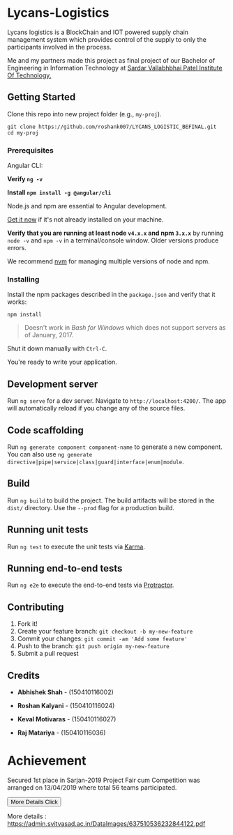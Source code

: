 <h1>  Lycans-Logistics </h1>

Lycans logistics is a BlockChain and IOT powered supply chain management system which provides control of the supply to only the participants involved in the process.

Me and my partners made this project as final project of our Bachelor of Engineering in Information Technology at  <a href="https://www.svitvasad.ac.in/" target="_blank">Sardar Vallabhbhai Patel Institute Of Technology.</a>


## Getting Started

Clone this repo into new project folder (e.g., `my-proj`).
```shell
git clone https://github.com/roshank007/LYCANS_LOGISTIC_BEFINAL.git
cd my-proj
```


### Prerequisites

Angular CLI:

**Verify `ng -v`**

**Install `npm install -g @angular/cli`**

Node.js and npm are essential to Angular development. 
    
<a href="https://docs.npmjs.com/getting-started/installing-node" target="_blank" title="Installing Node.js and updating npm">Get it now</a> if it's not already installed on your machine.
 
**Verify that you are running at least node `v4.x.x` and npm `3.x.x`**
by running `node -v` and `npm -v` in a terminal/console window.
Older versions produce errors.

We recommend [nvm](https://github.com/creationix/nvm) for managing multiple versions of node and npm.

### Installing

Install the npm packages described in the `package.json` and verify that it works:

```shell
npm install
```

>Doesn't work in _Bash for Windows_ which does not support servers as of January, 2017.

Shut it down manually with `Ctrl-C`.

You're ready to write your application.

## Development server

Run `ng serve` for a dev server. Navigate to `http://localhost:4200/`. The app will automatically reload if you change any of the source files.

## Code scaffolding

Run `ng generate component component-name` to generate a new component. You can also use `ng generate directive|pipe|service|class|guard|interface|enum|module`.

## Build

Run `ng build` to build the project. The build artifacts will be stored in the `dist/` directory. Use the `--prod` flag for a production build.

## Running unit tests

Run `ng test` to execute the unit tests via [Karma](https://karma-runner.github.io).

## Running end-to-end tests

Run `ng e2e` to execute the end-to-end tests via [Protractor](http://www.protractortest.org/).


## Contributing

1. Fork it!
2. Create your feature branch: `git checkout -b my-new-feature`
3. Commit your changes: `git commit -am 'Add some feature'`
4. Push to the branch: `git push origin my-new-feature`
5. Submit a pull request 

## Credits

* **Abhishek Shah** - (150410116002)

* **Roshan Kalyani** - (150410116024)

* **Keval Motivaras** - (150410116027)

* **Raj Matariya** - (150410116036)

## <h1> Achievement </h1>

Secured 1st place  in Sarjan-2019 Project Fair  cum Competition was arranged on 13/04/2019 where total 56 teams participated. 

<form action="https://admin.svitvasad.ac.in/DataImages/637510536232844122.pdf">
    <input type="submit" value="More Details Click" />
</form>

More details : https://admin.svitvasad.ac.in/DataImages/637510536232844122.pdf



